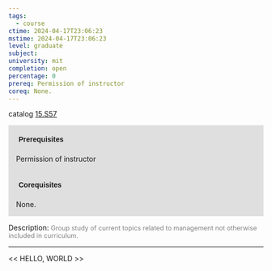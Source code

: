 ```yaml
---
tags:
  - course
ctime: 2024-04-17T23:06:23
mstime: 2024-04-17T23:06:23
level: graduate
subject: 
university: mit
completion: open
percentage: 0
prereq: Permission of instructor
coreq: None.
---
```


catalog [15.S57](http://student.mit.edu/catalog/m15c.html#15.S57)

<span style="display: block; padding: 15px; background-color: rgb(100, 100, 100, 0.2);"><font id="m_prereq1368_0" style="display: block; font-family: Arial, sans-serif; font-weight: bold; padding: 5px">Prerequisites</font><br><span id="prereq1368_0">Permission of instructor</span></span>
<span style="display: block; padding: 15px; background-color: rgb(100, 100, 100, 0.2);"><font id="m_coreq1368_0" style="display: block; font-family: Arial, sans-serif; font-weight: bold; padding: 5px">Corequisites</font><br><span id="coreq1368_0">None.</span></span>

<font style="">Description:</font>
<font style="color: grey; font-size: 0.8rem;">Group study of current topics related to management not otherwise included in curriculum.</font>



---

<< HELLO, WORLD >>
